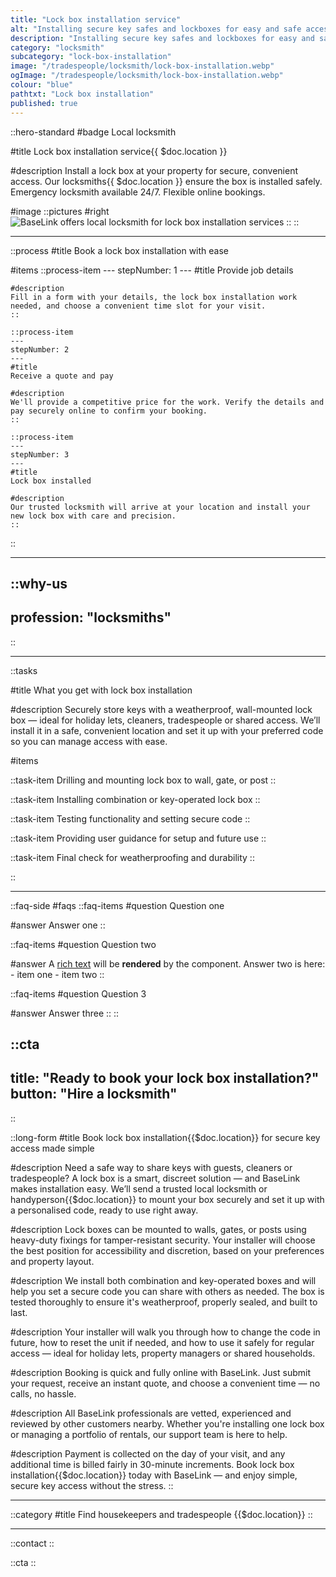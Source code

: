 ```yaml
---
title: "Lock box installation service"
alt: "Installing secure key safes and lockboxes for easy and safe access to keys"
description: "Installing secure key safes and lockboxes for easy and safe access to keys"
category: "locksmith"
subcategory: "lock-box-installation"
image: "/tradespeople/locksmith/lock-box-installation.webp"
ogImage: "/tradespeople/locksmith/lock-box-installation.webp"
colour: "blue"
pathtxt: "Lock box installation"
published: true
---
```


::hero-standard
#badge
Local locksmith

#title
Lock box installation service{{ $doc.location }}

#description
Install a lock box at your property for secure, convenient access. Our locksmiths{{ $doc.location }} ensure the box is installed safely. Emergency locksmith available 24/7. Flexible online bookings.

#image
    ::pictures
    #right
    ![BaseLink offers local locksmith for lock box installation services](/tradespeople/locksmith/lock-box-installation.webp)
    ::
::

---

::process
#title
Book a lock box installation with ease

#items
    ::process-item
    ---
    stepNumber: 1
    ---
    #title
    Provide job details

    #description
    Fill in a form with your details, the lock box installation work needed, and choose a convenient time slot for your visit.
    ::
    
    ::process-item
    ---
    stepNumber: 2
    ---
    #title
    Receive a quote and pay

    #description
    We'll provide a competitive price for the work. Verify the details and pay securely online to confirm your booking.
    ::

    ::process-item
    ---
    stepNumber: 3
    ---
    #title
    Lock box installed

    #description
    Our trusted locksmith will arrive at your location and install your new lock box with care and precision.
    ::
::

---

::why-us
---
profession: "locksmiths"
---
::

---

::tasks

#title
What you get with lock box installation

#description
Securely store keys with a weatherproof, wall-mounted lock box — ideal for holiday lets, cleaners, tradespeople or shared access. We’ll install it in a safe, convenient location and set it up with your preferred code so you can manage access with ease.

#items

  ::task-item
  Drilling and mounting lock box to wall, gate, or post
  ::

  ::task-item
  Installing combination or key-operated lock box
  ::

  ::task-item
  Testing functionality and setting secure code
  ::

  ::task-item
  Providing user guidance for setup and future use
  ::

  ::task-item
  Final check for weatherproofing and durability
  ::

::

---

::faq-side
#faqs
  ::faq-items
  #question
  Question one

  #answer
  Answer one
  ::

  ::faq-items
  #question
  Question two

  #answer
  A [rich text](/services/commercial-cleaning) will be **rendered** by the component.
  Answer two is here:
    - item one
    - item two
  ::

  ::faq-items
  #question
  Question 3

  #answer
  Answer three
  ::
::

::cta
---
title: "Ready to book your lock box installation?"
button: "Hire a locksmith"
---
::

::long-form
#title
Book lock box installation{{$doc.location}} for secure key access made simple

#description
Need a safe way to share keys with guests, cleaners or tradespeople? A lock box is a smart, discreet solution — and BaseLink makes installation easy. We’ll send a trusted local locksmith or handyperson{{$doc.location}} to mount your box securely and set it up with a personalised code, ready to use right away.

#description
Lock boxes can be mounted to walls, gates, or posts using heavy-duty fixings for tamper-resistant security. Your installer will choose the best position for accessibility and discretion, based on your preferences and property layout.

#description
We install both combination and key-operated boxes and will help you set a secure code you can share with others as needed. The box is tested thoroughly to ensure it's weatherproof, properly sealed, and built to last.

#description
Your installer will walk you through how to change the code in future, how to reset the unit if needed, and how to use it safely for regular access — ideal for holiday lets, property managers or shared households.

#description
Booking is quick and fully online with BaseLink. Just submit your request, receive an instant quote, and choose a convenient time — no calls, no hassle.

#description
All BaseLink professionals are vetted, experienced and reviewed by other customers nearby. Whether you're installing one lock box or managing a portfolio of rentals, our support team is here to help.

#description
Payment is collected on the day of your visit, and any additional time is billed fairly in 30-minute increments. Book lock box installation{{$doc.location}} today with BaseLink — and enjoy simple, secure key access without the stress.
::

---

::category
#title
Find housekeepers and tradespeople {{$doc.location}}
::

---

::contact
::

::cta
::